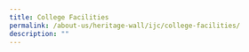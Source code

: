 ```yaml
---
title: College Facilities
permalink: /about-us/heritage-wall/ijc/college-facilities/
description: ""
---
```

